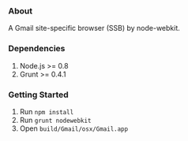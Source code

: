 ### About

A Gmail site-specific browser (SSB) by node-webkit.

### Dependencies

1. Node.js >= 0.8
2. Grunt >= 0.4.1

### Getting Started

1. Run `npm install`
1. Run `grunt nodewebkit`
2. Open `build/Gmail/osx/Gmail.app`

